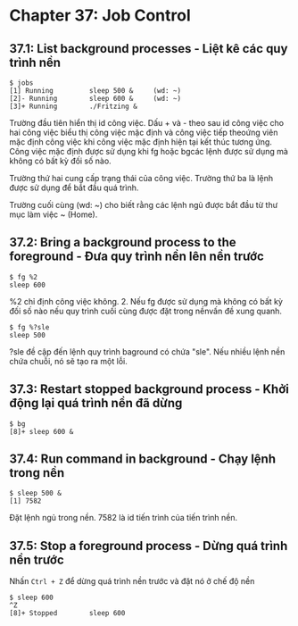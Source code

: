 # Chapter 37: Job Control

## 37.1: List background processes - Liệt kê các quy trình nền
```
$ jobs
[1] Running         sleep 500 &     (wd: ~)
[2]- Running        sleep 600 &     (wd: ~)
[3]+ Running        ./Fritzing &
```

Trường đầu tiên hiển thị id công việc. Dấu + và - theo sau id công việc cho hai công việc biểu thị công việc mặc định và công việc tiếp theoứng viên mặc định công việc khi công việc mặc định hiện tại kết thúc tương ứng. Công việc mặc định được sử dụng khi fg hoặc bgcác lệnh được sử dụng mà không có bất kỳ đối số nào.

Trường thứ hai cung cấp trạng thái của công việc. Trường thứ ba là lệnh được sử dụng để bắt đầu quá trình.

Trường cuối cùng (wd: ~) cho biết rằng các lệnh ngủ được bắt đầu từ thư mục làm việc ~ (Home).

## 37.2: Bring a background process to the foreground - Đưa quy trình nền lên nền trước

```
$ fg %2
sleep 600
```

%2 chỉ định công việc không. 2. Nếu fg được sử dụng mà không có bất kỳ đối số nào nếu quy trình cuối cùng được đặt trong nềnvấn đề xung quanh.

```
$ fg %?sle
sleep 500
```

?sle đề cập đến lệnh quy trình baground có chứa "sle". Nếu nhiều lệnh nền chứa chuỗi, nó sẽ tạo ra một lỗi.

## 37.3: Restart stopped background process - Khởi động lại quá trình nền đã dừng

```
$ bg
[8]+ sleep 600 &
```

## 37.4: Run command in background - Chạy lệnh trong nền

```
$ sleep 500 &
[1] 7582
```

Đặt lệnh ngủ trong nền. 7582 là id tiến trình của tiến trình nền.

## 37.5: Stop a foreground process - Dừng quá trình nền trước

Nhấn `Ctrl + Z` để dừng quá trình nền trước và đặt nó ở chế độ nền

```
$ sleep 600
^Z
[8]+ Stopped        sleep 600
```